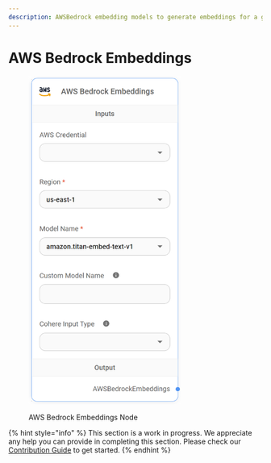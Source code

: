 ```yaml
---
description: AWSBedrock embedding models to generate embeddings for a given text.
---
```


# AWS Bedrock Embeddings

<figure><img src="../../../.gitbook/assets/image (4) (1) (1) (1) (1) (1).png" alt="" width="301"><figcaption><p>AWS Bedrock Embeddings Node</p></figcaption></figure>

{% hint style="info" %}
This section is a work in progress. We appreciate any help you can provide in completing this section. Please check our [Contribution Guide](../../../contributing/) to get started.
{% endhint %}
